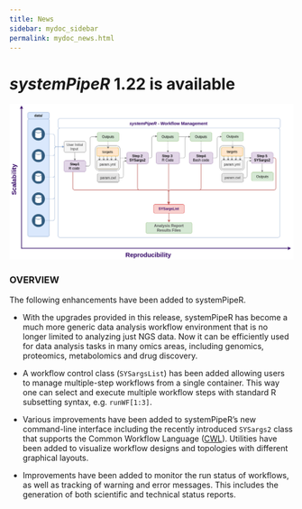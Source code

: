 ```yaml
---
title: News
sidebar: mydoc_sidebar
permalink: mydoc_news.html
---
```


# *systemPipeR* 1.22 is available

![image](pages/mydoc/miscellaneous_images/SYS_WF.png) 

### OVERVIEW

The following enhancements have been added to systemPipeR.

- With the upgrades provided in this release, systemPipeR has become a much more generic data analysis workflow environment that is no longer limited to analyzing just NGS data. Now it can be efficiently used for data analysis tasks in many omics areas, including genomics, proteomics, metabolomics and drug discovery.

- A workflow control class (`SYSargsList`) has been added allowing users to manage multiple-step workflows from a single container. This way one can select and execute multiple workflow steps with standard R subsetting syntax, e.g. `runWF[1:3]`.

- Various improvements have been added to systemPipeR’s new  command-line interface including the recently introduced `SYSargs2` class that supports the Common Workflow Language ([CWL](https://www.commonwl.org/)). Utilities have been added to visualize workflow designs and topologies with different graphical layouts.

- Improvements have been added to monitor the run status of workflows, as well as tracking of warning and error messages. This includes the generation of both scientific and technical status reports.
<br> <br/>

<script src="https://gist.github.com/dcassol/175fc73f52e62647c45697dbebc81ece.js"></script>